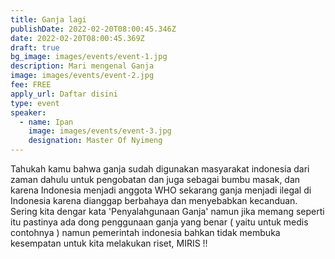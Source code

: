 ```yaml
---
title: Ganja lagi
publishDate: 2022-02-20T08:00:45.346Z
date: 2022-02-20T08:00:45.369Z
draft: true
bg_image: images/events/event-1.jpg
description: Mari mengenal Ganja
image: images/events/event-2.jpg
fee: FREE
apply_url: Daftar disini
type: event
speaker:
  - name: Ipan
    image: images/events/event-3.jpg
    designation: Master Of Nyimeng
---
```

Tahukah kamu bahwa ganja sudah digunakan masyarakat indonesia dari zaman dahulu untuk pengobatan dan juga sebagai bumbu masak, dan karena Indonesia menjadi anggota WHO sekarang ganja menjadi ilegal di Indonesia karena dianggap berbahaya dan menyebabkan kecanduan. Sering kita dengar kata 'Penyalahgunaan Ganja' namun jika memang seperti itu pastinya ada dong penggunaan ganja yang benar ( yaitu untuk medis contohnya ) namun pemerintah indonesia bahkan tidak membuka kesempatan untuk kita melakukan riset, MIRIS !!